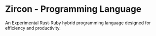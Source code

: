 # Zircon - Programming Language
An Experimental Rust-Ruby hybrid programming language designed for efficiency and productivity.
